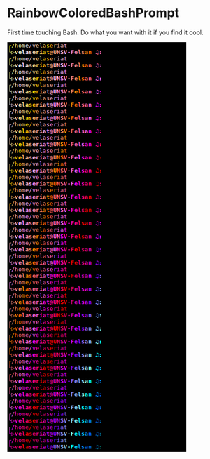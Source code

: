 # RainbowColoredBashPrompt

First time touching Bash. Do what you want with it if you find it cool.

![Alt text](rainbowbash.png?raw=true "Optional Title")
